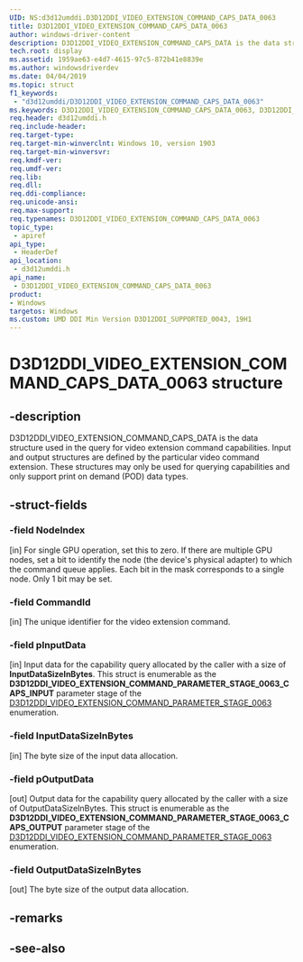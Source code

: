 ```yaml
---
UID: NS:d3d12umddi.D3D12DDI_VIDEO_EXTENSION_COMMAND_CAPS_DATA_0063
title: D3D12DDI_VIDEO_EXTENSION_COMMAND_CAPS_DATA_0063
author: windows-driver-content
description: D3D12DDI_VIDEO_EXTENSION_COMMAND_CAPS_DATA is the data struct used in the query for video extension command capabilities.
tech.root: display
ms.assetid: 1959ae63-e4d7-4615-97c5-872b41e8839e
ms.author: windowsdriverdev
ms.date: 04/04/2019
ms.topic: struct
f1_keywords:
 - "d3d12umddi/D3D12DDI_VIDEO_EXTENSION_COMMAND_CAPS_DATA_0063"
ms.keywords: D3D12DDI_VIDEO_EXTENSION_COMMAND_CAPS_DATA_0063, D3D12DDI_VIDEO_EXTENSION_COMMAND_CAPS_DATA_0063, 
req.header: d3d12umddi.h
req.include-header:
req.target-type:
req.target-min-winverclnt: Windows 10, version 1903
req.target-min-winversvr:
req.kmdf-ver:
req.umdf-ver:
req.lib:
req.dll:
req.ddi-compliance:
req.unicode-ansi:
req.max-support:
req.typenames: D3D12DDI_VIDEO_EXTENSION_COMMAND_CAPS_DATA_0063
topic_type: 
 - apiref
api_type: 
 - HeaderDef
api_location: 
 - d3d12umddi.h
api_name: 
 - D3D12DDI_VIDEO_EXTENSION_COMMAND_CAPS_DATA_0063
product:
- Windows
targetos: Windows
ms.custom: UMD DDI Min Version D3D12DDI_SUPPORTED_0043, 19H1
---
```


# D3D12DDI_VIDEO_EXTENSION_COMMAND_CAPS_DATA_0063 structure

## -description

D3D12DDI_VIDEO_EXTENSION_COMMAND_CAPS_DATA is the data structure used in the query for video extension command capabilities. Input and output structures are defined by the particular video command extension. These structures may only be used for querying capabilities and only support print on demand (POD) data types.

## -struct-fields

### -field NodeIndex

[in] For single GPU operation, set this to zero. If there are multiple GPU nodes, set a bit to identify the node (the device's physical adapter) to which the command queue applies. Each bit in the mask corresponds to a single node. Only 1 bit may be set.

### -field CommandId

[in] The unique identifier for the video extension command.

### -field pInputData

[in] Input data for the capability query allocated by the caller with a size of **InputDataSizeInBytes**. This struct is enumerable as the **D3D12DDI_VIDEO_EXTENSION_COMMAND_PARAMETER_STAGE_0063_CAPS_INPUT** parameter stage of the [D3D12DDI_VIDEO_EXTENSION_COMMAND_PARAMETER_STAGE_0063](ne-d3d12umddi-d3d12ddi_video_extension_command_parameter_stage_0063.md) enumeration.

### -field InputDataSizeInBytes

[in] The byte size of the input data allocation.

### -field pOutputData

[out] Output data for the capability query allocated by the caller with a size of OutputDataSizeInBytes. This struct is enumerable as the **D3D12DDI_VIDEO_EXTENSION_COMMAND_PARAMETER_STAGE_0063_CAPS_OUTPUT** parameter stage of the [D3D12DDI_VIDEO_EXTENSION_COMMAND_PARAMETER_STAGE_0063](ne-d3d12umddi-d3d12ddi_video_extension_command_parameter_stage_0063.md) enumeration.

### -field OutputDataSizeInBytes
 
[out] The byte size of the output data allocation.

## -remarks

## -see-also

